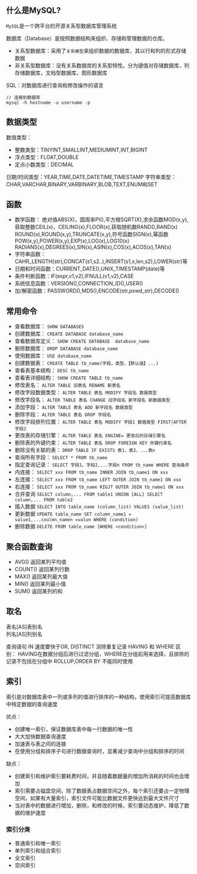 ## 什么是MySQL?
`MySQL`是一个跨平台的开源关系型数据库管理系统

数据库（Database）是按照数据结构来组织、存储和管理数据的仓库。

- 关系型数据库：采用了`关系模型`来组织数据的数据库，其以行和列的形式存储数据
- 非关系型数据库：没有关系数据库的关系型特性。分为键值对存储数据库，列存储数据库，文档型数据库，图形数据库

SQL：对数据库进行查询和修改操作的语言

```
// 连接到数据库
mysql -h hostname -u username -p
```

## 数据类型
数值类型：
- 整数类型：TINYINT,SMALLINT,MEDIUMINT,INT,BIGINT  
- 浮点类型：FLOAT,DOUBLE  
- 定点小数类型：DECIMAL

日期/时间类型：YEAR,TIME,DATE,DATETIME,TIMESTAMP
字符串类型：CHAR,VARCHAR,BINARY,VARBINARY,BLOB,TEXT,ENUM和SET

## 函数
- 数学函数：
绝对值ABS(X)，圆周率PI(),平方根SQRT(X),求余函数MOD(x,y),获取整数CEIL(x)，CEILING(x),FLOOR(x),获取随机数RAND(),RAND(x)
ROUND(x),ROUND(x,y),TRUNCATE(x,y),符号函数SIGN(x),幂函数POW(x,y),POWER(x,y),EXP(x),LOG(x),LOG10(x)
RADIANS(x),DEGREES(x),SIN(x),ASIN(x),COS(x),ACOS(x),TAN(x)
- 字符串函数：CAHR_LENGTH(str),CONCAT(s1,s2..),INSERT(s1,x,len,s2),LOWER(str)等
- 日期和时间函数：CURRENT_DATE(),UNIX_TIMESTAMP(date)等
- 条件判断函数：IF(expr,v1,v2),IFNULL(v1,v2),CASE
- 系统信息函数：VERSION(),CONNECTION_ID(),USER()
- 加/解密函数：PASSWORD(),MD5(),ENCODE(str,pswd_str),DECODE()



## 常用命令

- 查看数据库： `SHOW DATABASES`
- 创建数据库： `CREATE DATABASE database_name`
- 查看数据库定义： `SHOW CREATE DATABASE  database_name`
- 删除数据库： `DROP DATABASE database_name`
- 使用数据库： `USE database_name`
- 创建数据表： `CREATE TABLE tb_name(字段，类型，【默认值】...)`
- 查看表基本结构： `DESC tb_name`
- 查看表详细结构： `SHOW CREATE TABLE tb_name`
- 修改表名： `ALTER TABLE 旧表名 RENAME 新表名`
- 修改字段数据类型： `ALTER TABLE 表名 MODIFY 字段名 数据类型`
- 修改字段名： `ALTER TABLE 表名 CHANGE 旧字段名 新字段名 新数据类型`
- 添加字段： `ALTER TABLE 表名 ADD 新字段名 数据类型`
- 删除字段： `ALTER TABLE 表名 DROP 字段名`
- 修改字段排列位置： `ALTER TABLE 表名 MODIFY 字段1 数据类型 FIRST|AFTER 字段2`
- 更改表的存储引擎： `ALTER TABLE 表名 ENGINE= 更改后的存储引擎名`
- 删除表的外键约束： `ALTER TABLE 表名 DROP FOREIGN KEY 外键约束名`
- 删除没有关联的表： `DROP TABLE IF EXISTS 表1，表2，...表n`
- 查询所有字段： `SELECT * FROM tb_name`
- 指定查询记录： `SELECT 字段1，字段2,...字段n FROM tb_name WHERE 查询条件`
- 内连接： `SELECT xxx FROM tb_name INNER JOIN tb_name1 ON xxx`
- 左连接： `SELECT xxx FROM tb_name LEFT OUTER JOIN tb_name1 ON xxx`
- 右连接： `SELECT xxx FROM tb_name RIGJT OUTER JOIN tb_name1 ON xxx`
- 合并查询 `SELECT column,... FROM table1 UNION [ALL] SELECT column,... FROM table2`
- 插入数据 `SELECT INTO table_name (column_list) VALUES (value_list)`
- 更新数据 `UPDATE table_name SET column_name1 = value1,...coulmn_namen =valun WHERE (condition)`
- 删除数据 `DELETE FROM table_name [WHERE <condition>]`

## 聚合函数查询
- AVG() 返回某列平均值
- COUNT() 返回某列行数
- MAX() 返回某列最大值
- MIN() 返回某列最小值
- SUM() 返回某列的和

## 取名
表名[AS]表别名  
列名[AS]列别名


查询语句 IN 速度要快于OR, DISTINCT 消除重复记录
HAVING 和 WHERE 区别：
HAVING在数据分组后进行过滤分组，WHERE在分组前用来选择，且排除的记录不包括在分组中
ROLLUP,ORDER BY 不能同时使用

## 索引
索引是对数据库表中一列或多列的值进行排序的一种结构，使用索引可提高数据库中特定数据的查询速度

优点：
- 创建唯一索引，保证数据库表中每一行数据的唯一性
- 大大加快数据查询速度
- 加速表与表之间的连接
- 在使用分组和排序子句进行数据查询时，显著减少查询中分组和排序的时间

缺点：
- 创建索引和维护索引要耗费时间，并且随着数据量的增加所消耗的时间也会增加
- 索引需要占磁盘空间，除了数据表占数据空间之外，每个索引还要占一定物理空间，如果有大量索引，索引文件可能比数据文件更快达到最大文件尺寸
- 当对表中的数据进行增加，删除，和修改的时候，索引要动态维护，降低了数据的维护速度

### 索引分类
- 普通索引和唯一索引
- 单列索引和组合索引
- 全文索引
- 空间索引

